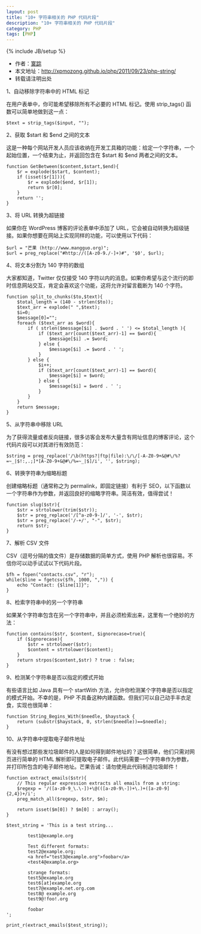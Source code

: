 ```yaml
---
layout: post
title: "10+ 字符串相关的 PHP 代码片段"
description: "10+ 字符串相关的 PHP 代码片段"
category: PHP
tags: [PHP]
---
```

{% include JB/setup %}

*	作者：<a href="http://weibo.com/xpmozong" target="blank">寞踪</a>
*	本文地址：http://xpmozong.github.io/php/2011/09/23/php-string/
*	转载请注明出处

1、自动移除字符串中的 HTML 标记

在用户表单中，你可能希望移除所有不必要的 HTML 标记。使用 strip_tags() 函数可以简单地做到这一点：

    $text = strip_tags($input, "");


2、获取 $start 和 $end 之间的文本

这是一种每个网站开发人员应该收纳在开发工具箱的功能：给定一个字符串，一个起始位置，一个结束为止，并返回包含在 $start 和 $end 两者之间的文本。

    function GetBetween($content,$start,$end){
        $r = explode($start, $content);
        if (isset($r[1])){
            $r = explode($end, $r[1]);
            return $r[0];
        }
        return '';
    }


3、将 URL 转换为超链接

如果你在 WordPress 博客的评论表单中添加了 URL，它会被自动转换为超级链接。如果你想要在网站上实现同样的功能，可以使用以下代码：

    $url = "芒果 (http://www.mangguo.org)";
    $url = preg_replace("#http://([A-z0-9./-]+)#", '$0', $url);


4、将文本分割为 140 字符的数组

大家都知道，Twitter 仅仅接受 140 字符以内的消息。如果你希望与这个流行的即时信息网站交互，肯定会喜欢这个功能，这将允许对留言截断为 140 个字符。

    function split_to_chunks($to,$text){
        $total_length = (140 - strlen($to));
        $text_arr = explode(" ",$text);
        $i=0;
        $message[0]="";
        foreach ($text_arr as $word){
            if ( strlen($message[$i] . $word . ' ') <= $total_length ){
                if ($text_arr[count($text_arr)-1] == $word){
                    $message[$i] .= $word;
                } else {
                    $message[$i] .= $word . ' ';
                }
            } else {
                $i++;
                if ($text_arr[count($text_arr)-1] == $word){
                    $message[$i] = $word;
                } else {
                    $message[$i] = $word . ' ';
                }
            }
        }
        return $message;
    }


5、从字符串中移除 URL

为了获得流量或者反向链接，很多访客会发布大量含有网址信息的博客评论，这个代码片段可以对其进行有效防范：

    $string = preg_replace('/\b(https?|ftp|file):\/\/[-A-Z0-9+&@#\/%?=~_|$!:,.;]*[A-Z0-9+&@#\/%=~_|$]/i', '', $string);


6、转换字符串为缩略标题

创建缩略标题（通常称之为 permalink，即固定链接）有利于 SEO，以下函数以一个字符串作为参数，并返回良好的缩略字符串。简洁有效，值得尝试！

    function slug($str){
        $str = strtolower(trim($str));
        $str = preg_replace('/[^a-z0-9-]/', '-', $str);
        $str = preg_replace('/-+/', "-", $str);
        return $str;
    }


7、解析 CSV 文件

CSV（逗号分隔的值文件）是存储数据的简单方式，使用 PHP 解析也很容易。不信你可以动手试试以下代码片段。

    $fh = fopen("contacts.csv", "r");
    while($line = fgetcsv($fh, 1000, ",")) {
        echo "Contact: {$line[1]}";
    }


8、检索字符串中的另一个字符串

如果某个字符串包含在另一个字符串中，并且必须检索出来，这里有一个绝妙的方法：

    function contains($str, $content, $ignorecase=true){
        if ($ignorecase){
            $str = strtolower($str);
            $content = strtolower($content);
        }
        return strpos($content,$str) ? true : false;
    }


9、检测某个字符串是否以指定的模式开始

有些语言比如 Java 具有一个 startWith 方法，允许你检测某个字符串是否以指定的模式开始。不幸的是，PHP 不具备这种内建函数。但我们可以自己动手丰衣足食，实现也很简单：

    function String_Begins_With($needle, $haystack {
        return (substr($haystack, 0, strlen($needle))==$needle);
    }


10、从字符串中提取电子邮件地址

有没有想过那些发垃圾邮件的人是如何得到邮件地址的？这很简单，他们只需对网页进行简单的 HTML 解析即可提取电子邮件。此代码需要一个字符串作为参数，并打印所包含的电子邮件地址。芒果告诫：请勿使用此代码制造垃圾邮件！

    function extract_emails($str){
        // This regular expression extracts all emails from a string:
        $regexp = '/([a-z0-9_\.\-])+\@(([a-z0-9\-])+\.)+([a-z0-9]{2,4})+/i';
        preg_match_all($regexp, $str, $m);

        return isset($m[0]) ? $m[0] : array();
    }

    $test_string = 'This is a test string...

            test1@example.org

            Test different formats:
            test2@example.org;
            <a href="test3@example.org">foobar</a>
            <test4@example.org>

            strange formats:
            test5@example.org
            test6[at]example.org
            test7@example.net.org.com
            test8@ example.org
            test9@!foo!.org

            foobar
    ';

    print_r(extract_emails($test_string));
